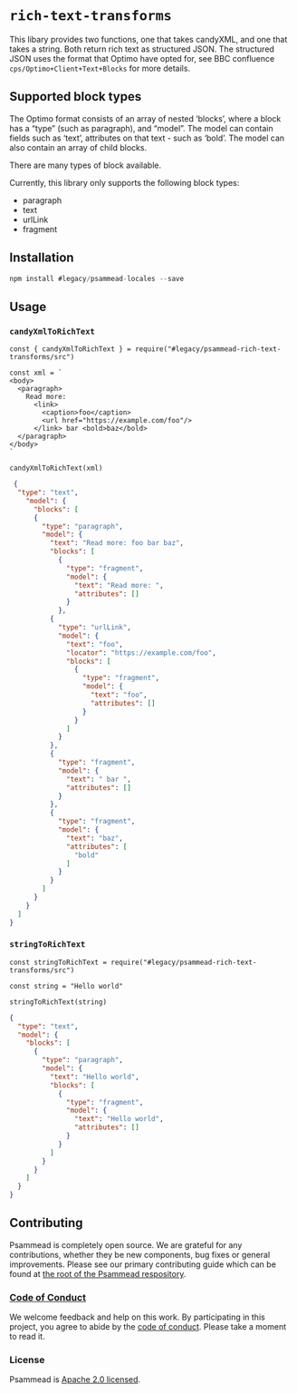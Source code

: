 # `rich-text-transforms`

This libary provides two functions, one that takes candyXML, and one that takes
a string. Both return rich text as structured JSON. The structured JSON uses the
format that Optimo have opted for, see BBC confluence `cps/Optimo+Client+Text+Blocks` for more details.

## Supported block types

The Optimo format consists of an array of nested ‘blocks’, where a block has a
“type” (such as paragraph), and “model”. The model can contain fields such as
‘text’, attributes on that text - such as ‘bold’. The model can also contain an
array of child blocks.

There are many types of block available.

Currently, this library only supports the following block types:

- paragraph
- text
- urlLink
- fragment

## Installation

```jsx
npm install #legacy/psammead-locales --save
```

## Usage

### `candyXmlToRichText`

```
const { candyXmlToRichText } = require("#legacy/psammead-rich-text-transforms/src")

const xml = `
<body>
  <paragraph>
    Read more:
      <link>
        <caption>foo</caption>
        <url href="https://example.com/foo"/>
      </link> bar <bold>baz</bold>
  </paragraph>
</body>
`

candyXmlToRichText(xml)
```

```json
 {
  "type": "text",
    "model": {
      "blocks": [
      {
        "type": "paragraph",
        "model": {
          "text": "Read more: foo bar baz",
          "blocks": [
            {
              "type": "fragment",
              "model": {
                "text": "Read more: ",
                "attributes": []
              }
            },
          {
            "type": "urlLink",
            "model": {
              "text": "foo",
              "locator": "https://example.com/foo",
              "blocks": [
                {
                  "type": "fragment",
                  "model": {
                    "text": "foo",
                    "attributes": []
                  }
                }
              ]
            }
          },
          {
            "type": "fragment",
            "model": {
              "text": " bar ",
              "attributes": []
            }
          },
          {
            "type": "fragment",
            "model": {
              "text": "baz",
              "attributes": [
                "bold"
              ]
            }
          }
        ]
      }
    }
  ]
}
```

### `stringToRichText`

```
const stringToRichText = require("#legacy/psammead-rich-text-transforms/src")

const string = "Hello world"

stringToRichText(string)
```

```json
{
  "type": "text",
  "model": {
    "blocks": [
      {
        "type": "paragraph",
        "model": {
          "text": "Hello world",
          "blocks": [
            {
              "type": "fragment",
              "model": {
                "text": "Hello world",
                "attributes": []
              }
            }
          ]
        }
      }
    ]
  }
}
```

## Contributing

Psammead is completely open source. We are grateful for any contributions, whether they be new components, bug fixes or general improvements. Please see our primary contributing guide which can be found at [the root of the Psammead respository](https://github.com/bbc/psammead/blob/latest/CONTRIBUTING.md).

### [Code of Conduct](https://github.com/bbc/psammead/blob/latest/CODE_OF_CONDUCT.md)

We welcome feedback and help on this work. By participating in this project, you agree to abide by the [code of conduct](https://github.com/bbc/psammead/blob/latest/CODE_OF_CONDUCT.md). Please take a moment to read it.

### License

Psammead is [Apache 2.0 licensed](https://github.com/bbc/psammead/blob/latest/LICENSE).
